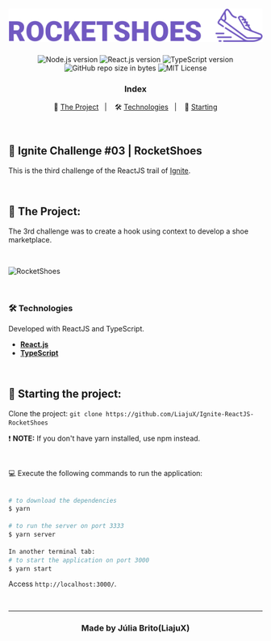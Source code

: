 <h1 align="center">
  <img src="./src/assets/images/logo-readme.svg" alt="RocketShoes" width="550px">
</h1>

<p align="center">
  <img alt="Node.js version" src="https://img.shields.io/badge/Node.js-v14.18.0-689f63?style=flat&logoColor=689f63&logo=node.js">
  
  <img alt="React.js version" src="https://img.shields.io/badge/React.js-v17.0.1-60dafb?style=flat&logoColor=60dafb&logo=react">

  <img alt="TypeScript version" src="https://img.shields.io/badge/TypeScript-v4.1.2-007acc?style=flat&logoColor=007acc&logo=typescript">
    
  <br>
  
  <img alt="GitHub repo size in bytes" src="https://img.shields.io/github/repo-size/LiajuX/Ignite-ReactJS-RocketShoes?color=green">
    
   <img alt="MIT License" src="https://img.shields.io/github/license/LiajuX/Ignite-ReactJS-WatchMe">
</p>

<h3 align="center">
  Index
</h3>

<p align="center">
  👟 <a href="#%EF%B8%8F-the-project">The Project</a>&nbsp;&nbsp;&nbsp;|&nbsp;&nbsp;&nbsp;
  🛠 <a href="#-technologies">Technologies</a>&nbsp;&nbsp;&nbsp;|&nbsp;&nbsp;&nbsp;
  🏁 <a href="#-starting-the-project">Starting</a>
</p>

<br>

## 🚀 Ignite Challenge #03 | RocketShoes   
This is the third challenge of the ReactJS trail of [Ignite](https://rocketseat.com.br/ignite).

<br> 

## 👟 The Project:

The 3rd challenge was to create a hook using context to develop a shoe marketplace.

<br>

![RocketShoes](https://user-images.githubusercontent.com/53796370/157710774-aff50f75-5e30-4ace-abb7-a571756de602.gif)

<br/>

### 🛠 Technologies
Developed with ReactJS and TypeScript.

- **[React.js](https://reactjs.org/)**
- **[TypeScript](https://www.typescriptlang.org/)**
<br>

## 🏁 Starting the project:

Clone the project: `git clone https://github.com/LiajuX/Ignite-ReactJS-RocketShoes`

❗ **NOTE:** If you don't have yarn installed, use npm instead.

<br>

💻 Execute the following commands to run the application:

````zsh

# to download the dependencies
$ yarn

# to run the server on port 3333
$ yarn server

In another terminal tab:
# to start the application on port 3000
$ yarn start

````
Access `http://localhost:3000/`.

<br>

---

<h3 align="center" >
  Made by Júlia Brito(LiajuX)
</h3>
